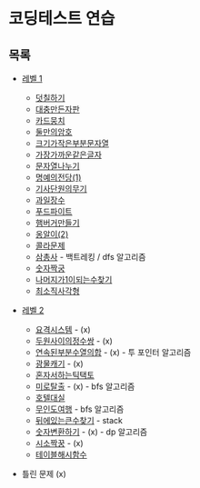 # 코딩테스트 연습

## 목록

* [레벨 1](/level1)
  * [덧칠하기](/level1/덧칠하기.md)
  * [대충만든자판](/level1/대충만든자판.md)
  * [카드뭉치](/level1/카드뭉치.md)
  * [둘만의암호](/level1/둘만의암호.md)
  * [크기가작은부분문자열](/level1/크기가작은부분문자열.md)
  * [가장가까운같은글자](/level1/가장가까운같은글자.md)
  * [문자열나누기](/level1/문자열나누기.md)
  * [명예의전당(1)](/level1/명예의전당(1).md)
  * [기사단원의무기](/level1/기사단원의무기.md)
  * [과일장수](/level1/과일장수.md)
  * [푸드파이트](/level1/푸드파이트.md)
  * [햄버거만들기](/level1/햄버거만들기.md)
  * [옹알이(2)](/level1/옹알이(2).md)
  * [콜라문제](/level1/콜라문제.md)
  * [삼총사](/level1/삼총사.md) - 백트레킹 / dfs 알고리즘
  * [숫자짝궁](/level1/숫자짝궁.md)
  * [나머지가1이되는수찾기](/level1/나머지가1이되는수찾기.md)
  * [최소직사각형](/level1/최소직사각형.md)

* [레벨 2](/level2)
  * [요격시스템](/level2/요격시스템.md) - (x)
  * [두원사이의정수쌍](/level2/두원사이의정수쌍.md) - (x)
  * [연속된부분수열의합](/level2/연속된부분수열의합.md) - (x) - 투 포인터 알고리즘
  * [광물캐기](/level2/광물캐기.md) - (x)
  * [혼자서하는틱택토](/level2/혼자서하는틱택토.md)
  * [미로탈출](/level2/미로탈출.md) - (x) - bfs 알고리즘
  * [호텔대실](/level2/호텔대실.md)
  * [무인도여행](/level2/무인도여행.md) - bfs 알고리즘
  * [뒤에있는큰수찾기](/level2/뒤에있는큰수찾기.md) - stack
  * [숫자변환하기](/level2/숫자변환하기.md) - (x) - dp 알고리즘
  * [시소짝꿍](/level2/시소짝꿍.md) - (x)
  * [테이블해시함수](/level2/테이블해시함수.md)
 
- 틀린 문제 (x)
